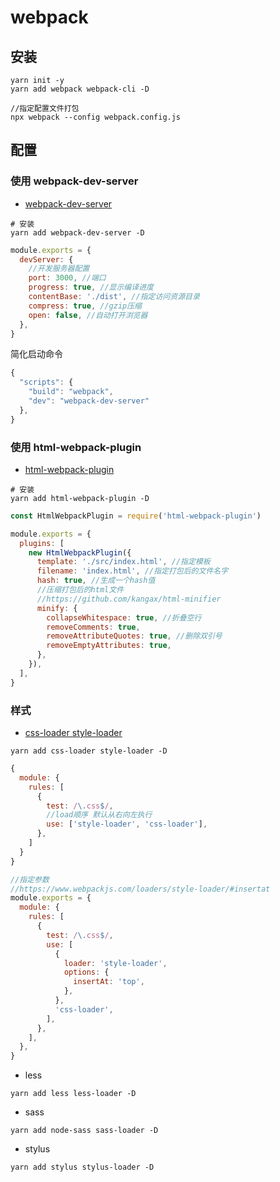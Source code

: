 # webpack

## 安装

```shell
yarn init -y
yarn add webpack webpack-cli -D

//指定配置文件打包
npx webpack --config webpack.config.js
```

## 配置

### 使用 webpack-dev-server

- [webpack-dev-server](https://webpack.js.org/configuration/dev-server/)

```shell
# 安装
yarn add webpack-dev-server -D
```

```js
module.exports = {
  devServer: {
    //开发服务器配置
    port: 3000, //端口
    progress: true, //显示编译进度
    contentBase: './dist', //指定访问资源目录
    compress: true, //gzip压缩
    open: false, //自动打开浏览器
  },
}
```

简化启动命令

```js
{
  "scripts": {
    "build": "webpack",
    "dev": "webpack-dev-server"
  },
}

```

### 使用 html-webpack-plugin

- [html-webpack-plugin](https://www.webpackjs.com/plugins/html-webpack-plugin/)

```shell
# 安装
yarn add html-webpack-plugin -D
```

```js
const HtmlWebpackPlugin = require('html-webpack-plugin')

module.exports = {
  plugins: [
    new HtmlWebpackPlugin({
      template: './src/index.html', //指定模板
      filename: 'index.html', //指定打包后的文件名字
      hash: true, //生成一个hash值
      //压缩打包后的html文件
      //https://github.com/kangax/html-minifier
      minify: {
        collapseWhitespace: true, //折叠空行
        removeComments: true,
        removeAttributeQuotes: true, //删除双引号
        removeEmptyAttributes: true,
      },
    }),
  ],
}
```

### 样式

- [css-loader style-loader](https://www.webpackjs.com/loaders/style-loader/)

```shell
yarn add css-loader style-loader -D
```

```js
{
  module: {
    rules: [
      {
        test: /\.css$/,
        //load顺序 默认从右向左执行
        use: ['style-loader', 'css-loader'],
      },
    ]
  }
}

//指定参数
//https://www.webpackjs.com/loaders/style-loader/#insertat
module.exports = {
  module: {
    rules: [
      {
        test: /\.css$/,
        use: [
          {
            loader: 'style-loader',
            options: {
              insertAt: 'top',
            },
          },
          'css-loader',
        ],
      },
    ],
  },
}
```

- less

```shell
yarn add less less-loader -D
```

- sass

```shell
yarn add node-sass sass-loader -D
```

- stylus

```shell
yarn add stylus stylus-loader -D
```
